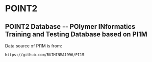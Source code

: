 # POINT2
## POINT2 Database -- POlymer INformatics Training and Testing Database based on PI1M

Data source of PI1M is from:
```
https://github.com/RUIMINMA1996/PI1M
```